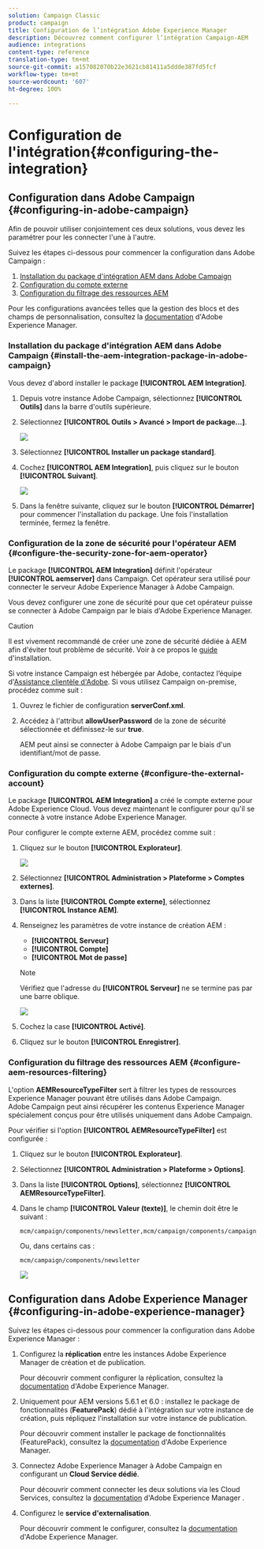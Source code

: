 ```yaml
---
solution: Campaign Classic
product: campaign
title: Configuration de l’intégration Adobe Experience Manager
description: Découvrez comment configurer l’intégration Campaign-AEM
audience: integrations
content-type: reference
translation-type: tm+mt
source-git-commit: a157082070b22e3621cb81411a5ddde387fd5fcf
workflow-type: tm+mt
source-wordcount: '607'
ht-degree: 100%

---
```



# Configuration de l&#39;intégration{#configuring-the-integration}

## Configuration dans Adobe Campaign {#configuring-in-adobe-campaign}

Afin de pouvoir utiliser conjointement ces deux solutions, vous devez les paramétrer pour les connecter l&#39;une à l&#39;autre.

Suivez les étapes ci-dessous pour commencer la configuration dans Adobe Campaign :

1. [Installation du package d&#39;intégration AEM dans Adobe Campaign](#install-the-aem-integration-package-in-adobe-campaign)
1. [Configuration du compte externe](#configure-the-external-account)
1. [Configuration du filtrage des ressources AEM](#configure-aem-resources-filtering)

Pour les configurations avancées telles que la gestion des blocs et des champs de personnalisation, consultez la [documentation](https://helpx.adobe.com/fr/experience-manager/6-5/sites/administering/using/campaignonpremise.html) d&#39;Adobe Experience Manager.

### Installation du package d&#39;intégration AEM dans Adobe Campaign {#install-the-aem-integration-package-in-adobe-campaign}

Vous devez d&#39;abord installer le package **[!UICONTROL AEM Integration]**.

1. Depuis votre instance Adobe Campaign, sélectionnez **[!UICONTROL Outils]** dans la barre d&#39;outils supérieure.
1. Sélectionnez **[!UICONTROL Outils > Avancé > Import de package...]**.

   ![](assets/aem_config_1.png)

1. Sélectionnez **[!UICONTROL Installer un package standard]**.
1. Cochez **[!UICONTROL AEM Integration]**, puis cliquez sur le bouton **[!UICONTROL Suivant]**.

   ![](assets/aem_config_2.png)

1. Dans la fenêtre suivante, cliquez sur le bouton **[!UICONTROL Démarrer]** pour commencer l&#39;installation du package. Une fois l&#39;installation terminée, fermez la fenêtre.

### Configuration de la zone de sécurité pour l&#39;opérateur AEM {#configure-the-security-zone-for-aem-operator}

Le package **[!UICONTROL AEM Integration]** définit l&#39;opérateur **[!UICONTROL aemserver]** dans Campaign. Cet opérateur sera utilisé pour connecter le serveur Adobe Experience Manager à Adobe Campaign.

Vous devez configurer une zone de sécurité pour que cet opérateur puisse se connecter à Adobe Campaign par le biais d&#39;Adobe Experience Manager.

>[!CAUTION]
>
>Il est vivement recommandé de créer une zone de sécurité dédiée à AEM afin d&#39;éviter tout problème de sécurité. Voir à ce propos le [guide](../../installation/using/configuring-campaign-server.md#defining-security-zones) d&#39;installation.

Si votre instance Campaign est hébergée par Adobe, contactez l’équipe d&#39;[Assistance clientèle d&#39;Adobe](https://helpx.adobe.com/fr/enterprise/admin-guide.html/enterprise/using/support-for-experience-cloud.ug.html). Si vous utilisez Campaign on-premise, procédez comme suit :

1. Ouvrez le fichier de configuration **serverConf.xml**.
1. Accédez à l&#39;attribut **allowUserPassword** de la zone de sécurité sélectionnée et définissez-le sur **true**.

   AEM peut ainsi se connecter à Adobe Campaign par le biais d&#39;un identifiant/mot de passe.

### Configuration du compte externe {#configure-the-external-account}

Le package **[!UICONTROL AEM Integration]** a créé le compte externe pour Adobe Experience Cloud. Vous devez maintenant le configurer pour qu&#39;il se connecte à votre instance Adobe Experience Manager.

Pour configurer le compte externe AEM, procédez comme suit :

1. Cliquez sur le bouton **[!UICONTROL Explorateur]**.

   ![](assets/aem_config_3.png)

1. Sélectionnez **[!UICONTROL Administration > Plateforme > Comptes externes]**.
1. Dans la liste **[!UICONTROL Compte externe]**, sélectionnez **[!UICONTROL Instance AEM]**.
1. Renseignez les paramètres de votre instance de création AEM :

   * **[!UICONTROL Serveur]**
   * **[!UICONTROL Compte]**
   * **[!UICONTROL Mot de passe]**

   >[!NOTE]
   >
   >Vérifiez que l&#39;adresse du **[!UICONTROL Serveur]** ne se termine pas par une barre oblique.

   ![](assets/aem_config_4.png)

1. Cochez la case **[!UICONTROL Activé]**.
1. Cliquez sur le bouton **[!UICONTROL Enregistrer]**.

### Configuration du filtrage des ressources AEM {#configure-aem-resources-filtering}

L&#39;option **AEMResourceTypeFilter** sert à filtrer les types de ressources Experience Manager pouvant être utilisés dans Adobe Campaign. Adobe Campaign peut ainsi récupérer les contenus Experience Manager spécialement conçus pour être utilisés uniquement dans Adobe Campaign.

Pour vérifier si l&#39;option **[!UICONTROL AEMResourceTypeFilter]** est configurée :

1. Cliquez sur le bouton **[!UICONTROL Explorateur]**.
1. Sélectionnez **[!UICONTROL Administration > Plateforme > Options]**.
1. Dans la liste **[!UICONTROL Options]**, sélectionnez **[!UICONTROL AEMResourceTypeFilter]**.
1. Dans le champ **[!UICONTROL Valeur (texte)]**, le chemin doit être le suivant :

   ```
   mcm/campaign/components/newsletter,mcm/campaign/components/campaign_newsletterpage,mcm/neolane/components/newsletter
   ```

   Ou, dans certains cas :

   ```
   mcm/campaign/components/newsletter
   ```

   ![](assets/aem_config_5.png)

## Configuration dans Adobe Experience Manager {#configuring-in-adobe-experience-manager}

Suivez les étapes ci-dessous pour commencer la configuration dans Adobe Experience Manager :

1. Configurez la **réplication** entre les instances Adobe Experience Manager de création et de publication.

   Pour découvrir comment configurer la réplication, consultez la [documentation](https://helpx.adobe.com/fr/experience-manager/6-5/sites/deploying/using/replication.html) d&#39;Adobe Experience Manager.

1. Uniquement pour AEM versions 5.6.1 et 6.0 : installez le package de fonctionnalités (**FeaturePack**) dédié à l&#39;intégration sur votre instance de création, puis répliquez l&#39;installation sur votre instance de publication.

   Pour découvrir comment installer le package de fonctionnalités (FeaturePack), consultez la [documentation](https://helpx.adobe.com/fr/experience-manager/aem-previous-versions.html) d&#39;Adobe Experience Manager.

1. Connectez Adobe Experience Manager à Adobe Campaign en configurant un **Cloud Service dédié**.

   Pour découvrir comment connecter les deux solutions via les Cloud Services, consultez la [documentation](https://helpx.adobe.com/fr/experience-manager/6-5/sites/administering/using/campaignonpremise.html#ConfiguringAdobeExperienceManager) d&#39;Adobe Experience Manager .

1. Configurez le **service d&#39;externalisation**.

   Pour découvrir comment le configurer, consultez la [documentation](https://helpx.adobe.com/fr/experience-manager/6-5/sites/developing/using/externalizer.html) d&#39;Adobe Experience Manager.

